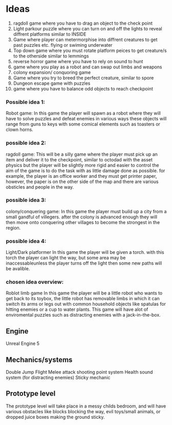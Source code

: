 # Ideas
1. ragdoll game where you have to drag an object to the check point
2. Light parkour puzzle where you can turn on and off the lights to reveal diffrent platforms similar to INSIDE
3. Game where player can metermorphise into diffrent creatures to get past puzzles etc. flying or swiming underwater
4. Top down game where you must rotate platform peices to get creature/s to the otherside similar to lemmings
5. reverse horror game where you have to rely on sound to hunt
6. game where you play as a robot and can swap out limbs and weapons
7. colony expansion/ conquoring game
8. Game where you try to breed the perfect creature, similar to spore
9. Dungeon escape game with puzzles
10. game where you have to balance odd objects to reach checkpoint

### Possible idea 1:
Robot game:
In this game the player will spawn as a robot where they will have to solve puzzles and defeat enemies in various ways
these objects will range from guns to keys with some comical elements such as toasters or clown horns.

### possible idea 2:
ragdoll game:
This will be a silly game where the player must pick up an item and deliver it to the checkpoint, similar to octodad with the asset physics but the player will be slightly more rigid and easier to control
the aim of the game is to do the task with as little damage done as possible. for example, the player is an office worker and they must get printer paper, however, the paper is on the other side of the map and there are
various obsticles and people in the way.

### possible idea 3:
colony/conquering game:
In this game the player must build up a city from a small gandful of villegers. after the colony is advanced enough they will then move onto conquering other villages to become the strongest in the region.

### possible idea 4:
Light/Dark platformer
In this game the player will be given a torch.
with this torch the player can light the way, but some area may be inaccessableunless the player turns off the light then some new paths will be avalible.

### **chosen idea overview:**
Roblot limb game
In this game the player will be a little robot who wants to get back to its toybox, the little robot has removable limbs in which it can switch its arms or legs out with common household objects like spatulas for hitting enemies or a cup to water plants.
This game will have alot of enviromental puzzles such as distracting enemies with a jack-in-the-box.

## Engine
Unreal Engine 5

## Mechanics/systems
Double Jump
Flight
Melee attack
shooting
point system
Health
sound system (for distracting enemies)
Sticky mechanic 

## Prototype level
The prototype level will take place in a messy childs bedroom, and will have various obstacles like blocks blocking the way, evil toys/small animals, or dropped juice boxes making the ground sticky.



